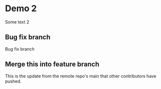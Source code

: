 # Demo 2

Some text 2

## Bug fix branch

Bug fix branch

## Merge this into feature branch

This is the update from the remote repo's main that other contributors have pushed.